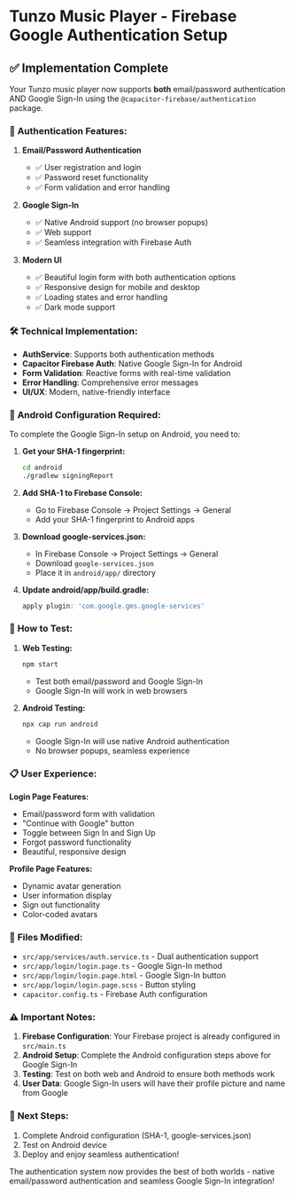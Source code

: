 # Tunzo Music Player - Firebase Google Authentication Setup

## ✅ Implementation Complete

Your Tunzo music player now supports **both** email/password authentication AND Google Sign-In using the `@capacitor-firebase/authentication` package.

### 🔐 **Authentication Features:**

1. **Email/Password Authentication**
   - ✅ User registration and login
   - ✅ Password reset functionality
   - ✅ Form validation and error handling

2. **Google Sign-In**
   - ✅ Native Android support (no browser popups)
   - ✅ Web support
   - ✅ Seamless integration with Firebase Auth

3. **Modern UI**
   - ✅ Beautiful login form with both authentication options
   - ✅ Responsive design for mobile and desktop
   - ✅ Loading states and error handling
   - ✅ Dark mode support

### 🛠 **Technical Implementation:**

- **AuthService**: Supports both authentication methods
- **Capacitor Firebase Auth**: Native Google Sign-In for Android
- **Form Validation**: Reactive forms with real-time validation
- **Error Handling**: Comprehensive error messages
- **UI/UX**: Modern, native-friendly interface

### 📱 **Android Configuration Required:**

To complete the Google Sign-In setup on Android, you need to:

1. **Get your SHA-1 fingerprint:**
   ```bash
   cd android
   ./gradlew signingReport
   ```

2. **Add SHA-1 to Firebase Console:**
   - Go to Firebase Console → Project Settings → General
   - Add your SHA-1 fingerprint to Android apps

3. **Download google-services.json:**
   - In Firebase Console → Project Settings → General
   - Download `google-services.json`
   - Place it in `android/app/` directory

4. **Update android/app/build.gradle:**
   ```gradle
   apply plugin: 'com.google.gms.google-services'
   ```

### 🚀 **How to Test:**

1. **Web Testing:**
   ```bash
   npm start
   ```
   - Test both email/password and Google Sign-In
   - Google Sign-In will work in web browsers

2. **Android Testing:**
   ```bash
   npx cap run android
   ```
   - Google Sign-In will use native Android authentication
   - No browser popups, seamless experience

### 📋 **User Experience:**

**Login Page Features:**
- Email/password form with validation
- "Continue with Google" button
- Toggle between Sign In and Sign Up
- Forgot password functionality
- Beautiful, responsive design

**Profile Page Features:**
- Dynamic avatar generation
- User information display
- Sign out functionality
- Color-coded avatars

### 🔧 **Files Modified:**

- `src/app/services/auth.service.ts` - Dual authentication support
- `src/app/login/login.page.ts` - Google Sign-In method
- `src/app/login/login.page.html` - Google Sign-In button
- `src/app/login/login.page.scss` - Button styling
- `capacitor.config.ts` - Firebase Auth configuration

### ⚠️ **Important Notes:**

1. **Firebase Configuration**: Your Firebase project is already configured in `src/main.ts`
2. **Android Setup**: Complete the Android configuration steps above for Google Sign-In
3. **Testing**: Test on both web and Android to ensure both methods work
4. **User Data**: Google Sign-In users will have their profile picture and name from Google

### 🎯 **Next Steps:**

1. Complete Android configuration (SHA-1, google-services.json)
2. Test on Android device
3. Deploy and enjoy seamless authentication!

The authentication system now provides the best of both worlds - native email/password authentication and seamless Google Sign-In integration!
